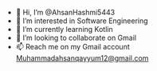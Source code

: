 - 👋 Hi, I’m @AhsanHashmi5443
- 👀 I’m interested in Software Engineering
- 🌱 I’m currently learning Kotlin
- 💞️ I’m looking to collaborate on Gmail
- 📫 Reach me on my Gmail account Muhammadahsanqayyum12@gmail.com

<!---
AhsanHashmi5443/AhsanHashmi5443 is a ✨ special ✨ repository because its `README.md` (this file) appears on your GitHub profile.
You can click the Preview link to take a look at your changes.
--->
